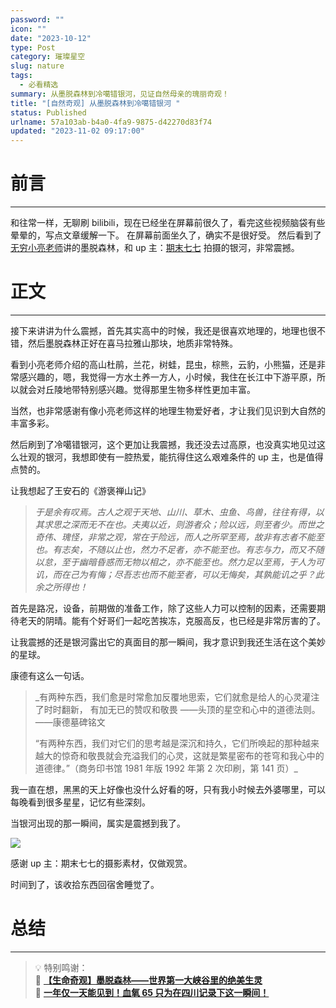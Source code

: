 ```yaml
---
password: ""
icon: ""
date: "2023-10-12"
type: Post
category: 璀璨星空
slug: nature
tags:
  - 必看精选
summary: 从墨脱森林到冷噶错银河，见证自然母亲的瑰丽奇观！
title: "[自然奇观] 从墨脱森林到冷噶错银河 "
status: Published
urlname: 57a103ab-b4a0-4fa9-9875-d42270d83f74
updated: "2023-11-02 09:17:00"
---
```


# 前言

---

和往常一样，无聊刷 bilibili，现在已经坐在屏幕前很久了，看完这些视频脑袋有些晕晕的，写点文章缓解一下。
在屏幕前面坐久了，确实不是很好受。
然后看到了[无穷小亮老师](https://space.bilibili.com/14804670)讲的墨脱森林，和 up 主：[期末七七](https://space.bilibili.com/10534933) 拍摄的银河，非常震撼。

# 正文

---

接下来讲讲为什么震撼，首先其实高中的时候，我还是很喜欢地理的，地理也很不错，然后墨脱森林正好在喜马拉雅山那块，地质非常特殊。

看到小亮老师介绍的高山杜鹃，兰花，树蛙，昆虫，棕熊，云豹，小熊猫，还是非常感兴趣的，嗯，我觉得一方水土养一方人，小时候，我住在长江中下游平原，所以就会对丘陵地带特别感兴趣。觉得那里生物多样性更加丰富。

当然，也非常感谢有像小亮老师这样的地理生物爱好者，才让我们见识到大自然的丰富多彩。

然后刷到了冷噶错银河，这个更加让我震撼，我还没去过高原，也没真实地见过这么壮观的银河，我想即使有一腔热爱，能抗得住这么艰难条件的 up 主，也是值得点赞的。

让我想起了王安石的《游褒禅山记》

> _于是余有叹焉。古人之观于天地、山川、草木、虫鱼、鸟兽，往往有得，以其求思之深而无不在也。夫夷以近，则游者众；险以远，则至者少。而世之奇伟、瑰怪，非常之观，常在于险远，而人之所罕至焉，故非有志者不能至也。有志矣，不随以止也，然力不足者，亦不能至也。有志与力，而又不随以怠，至于幽暗昏惑而无物以相之，亦不能至也。然力足以至焉，于人为可讥，而在己为有悔；尽吾志也而不能至者，可以无悔矣，其孰能讥之乎？此余之所得也！_

首先是路况，设备，前期做的准备工作，除了这些人力可以控制的因素，还需要期待老天的阴晴。能有个好哥们一起吃苦挨冻，克服高反，也已经是非常厉害的了。

让我震撼的还是银河露出它的真面目的那一瞬间，我才意识到我还生活在这个美妙的星球。

康德有这么一句话。

> \_有两种东西，我们愈是时常愈加反覆地思索，它们就愈是给人的心灵灌注了时时翻新， 有加无已的赞叹和敬畏 ——头顶的星空和心中的道德法则。 ——康德墓碑铭文
>
> “有两种东西，我们对它们的思考越是深沉和持久，它们所唤起的那种越来越大的惊奇和敬畏就会充溢我们的心灵，这就是繁星密布的苍穹和我心中的道德律。”（商务印书馆 1981 年版 1992 年第 2 次印刷，第 141 页）\_

我一直在想，黑黑的天上好像也没什么好看的呀，只有我小时候去外婆哪里，可以每晚看到很多星星，记忆有些深刻。

当银河出现的那一瞬间，属实是震撼到我了。

![](https://bu.dusays.com/2023/10/12/6527f37d92961.png)

感谢 up 主：期末七七的摄影素材，仅做观赏。

时间到了，该收拾东西回宿舍睡觉了。

# 总结

---

> 💡 特别鸣谢：  
> 🌺 [**【生命奇观】墨脱森林——世界第一大峡谷里的绝美生灵**](https://www.bilibili.com/video/BV1ej41117VW/?spm_id_from=333.999.top_right_bar_window_history.content.click&vd_source=237e295a40d7aaea043ead8c0d2c78ab)  
> **🌺** [**一年仅一天能见到！血氧 65 只为在四川记录下这一瞬间！**](https://www.bilibili.com/video/BV1yu4y1z7fN/?spm_id_from=333.999.top_right_bar_window_history.content.click&vd_source=237e295a40d7aaea043ead8c0d2c78ab)
